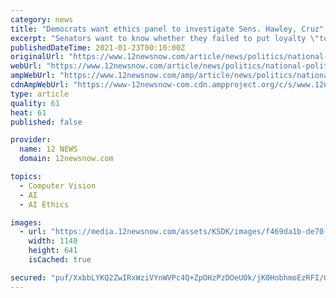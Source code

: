 ```yaml
---
category: news
title: "Democrats want ethics panel to investigate Sens. Hawley, Cruz"
excerpt: "Senators want to know whether they failed to put loyalty \"to the highest moral principles and to country above loyalty to persons, party, or Government department\""
publishedDateTime: 2021-01-23T00:10:00Z
originalUrl: "https://www.12newsnow.com/article/news/politics/national-politics/senators-ethics-panel-investigation-hawley-cruz/63-fed978dd-679a-49dc-a953-a4dee058be24"
webUrl: "https://www.12newsnow.com/article/news/politics/national-politics/senators-ethics-panel-investigation-hawley-cruz/63-fed978dd-679a-49dc-a953-a4dee058be24"
ampWebUrl: "https://www.12newsnow.com/amp/article/news/politics/national-politics/senators-ethics-panel-investigation-hawley-cruz/63-fed978dd-679a-49dc-a953-a4dee058be24"
cdnAmpWebUrl: "https://www-12newsnow-com.cdn.ampproject.org/c/s/www.12newsnow.com/amp/article/news/politics/national-politics/senators-ethics-panel-investigation-hawley-cruz/63-fed978dd-679a-49dc-a953-a4dee058be24"
type: article
quality: 61
heat: 61
published: false

provider:
  name: 12 NEWS
  domain: 12newsnow.com

topics:
  - Computer Vision
  - AI
  - AI Ethics

images:
  - url: "https://media.12newsnow.com/assets/KSDK/images/f469da1b-de70-4cab-b04e-b669eb1e3295/f469da1b-de70-4cab-b04e-b669eb1e3295_1140x641.jpg"
    width: 1140
    height: 641
    isCached: true

secured: "puf/XxbbLYKQ2ZwIRxWziVYnWVPc4Q+ZpOHzPzDOeUOk/jK0HobhmoEzRFI/GFEIJcyP96XG1kwR30mrz7T4Jqv4Hb1K5IUWqvXkxAq4/vS89kdN+ogXNFQ0XQoc9cSq/TJD7VHq2MOxZ8XRgW1/UIhpZNBz/OaD3AjZj65V7I0hhLwGLLSr7pNpOkFqPzD4EckpF5BQpR1MmwUmwKnRFFJJMFMsHqSAn3D8iQO+u/8Xemmbr8ObbQVM3DLZ7wfWgL6GEHkzTYNBFGBOd9P+PYnUW0EIpBnZ83Azx8QQ+aZ0zIOzqTV0VwxCS9xB0wviX2nUedJK7vIdMkLLr4nz5KhiQFyfnttkw4uD7kPZ62k=;eIByttW4JNirScSJEroIFg=="
---
```


